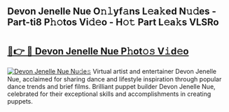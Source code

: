 ## Devon Jenelle Nue O𝚗𝚕yf𝚊ns L𝚎a𝚔ed N𝚞𝚍es - Part-ti8 P𝚑𝚘tos Vi𝚍𝚎o - H𝚘𝚝 Part L𝚎a𝚔s VLSRo

# <h2><a href="http://kfat4t.oniu.top/?m=Devon+Jenelle+Nue">🔗👉 🔴 Devon Jenelle Nue P𝚑ot𝚘𝚜 V𝚒d𝚎o</a></h2>

[![Devon Jenelle Nue Nu𝚍e𝚜](https://i.imgur.com/0qMVB7G.gif)](http://kfat4t.oniu.top/?m=Devon+Jenelle+Nue)
Virtual artist and entertainer Devon Jenelle Nue, acclaimed for sharing dance and lifestyle inspiration through popular dance trends and brief films. Brilliant puppet builder Devon Jenelle Nue, celebrated for their exceptional skills and accomplishments in creating puppets.  
